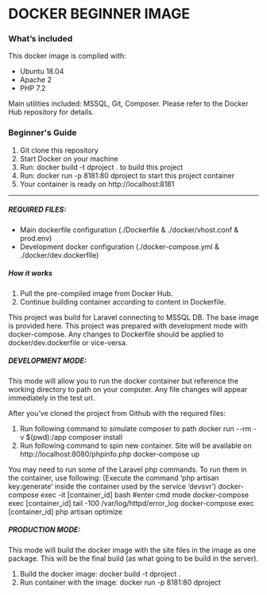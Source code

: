 # DOCKER BEGINNER IMAGE

### What’s included

This docker image is compiled with:
- Ubuntu 18.04
- Apache 2
- PHP 7.2

Main utilities included: MSSQL, Git, Composer.
Please refer to the Docker Hub repository for details.

### Beginner's Guide

1. Git clone this repository
2. Start Docker on your machine
3. Run: docker build -t dproject . to build this project
4. Run: docker run -p 8181:80 dproject to start this project container
5. Your container is ready on http://localhost:8181

-------------

##### REQUIRED FILES:
- Main dockerfile configuration (./Dockerfile & ./docker/vhost.conf & prod.env)
- Development docker configuration (./docker-compose.yml & ./docker/dev.dockerfile)

##### How it works

1. Pull the pre-compiled image from Docker Hub.
2. Continue building container according to content in Dockerfile.

This project was build for Laravel connecting to MSSQL DB. The base image is provided here.
This project was prepared with development mode with docker-compose. Any changes to Dockerfile should be applied to docker/dev.dockerfile or vice-versa.

##### DEVELOPMENT MODE:

This mode will allow you to run the docker container but reference the working directory to path on your computer.
Any file changes will appear immediately in the test url.

After you’ve cloned the project from Github with the required files:
1. Run following command to simulate composer to path
     docker run --rm -v $(pwd):/app composer install
2. Run following command to spin new container. Site will be available on http://localhost:8080/phpinfo.php
     docker-compose up

You may need to run some of the Laravel php commands. To run them in the container, use following:
(Execute the command ‘php artisan key:generate’ inside the container used by the service ‘devsvr’)
     docker-compose exec -it [container_id] bash  #enter cmd mode
     docker-compose exec [container_id] tail -100 /var/log/httpd/error_log
     docker-compose exec [container_id] php artisan optimize

##### PRODUCTION MODE:

This mode will build the docker image with the site files in the image as one package.
This will be the final build (as what going to be build in the server).

1. Build the docker image: docker build -t dproject .
2. Run container with the image: docker run -p 8181:80 dproject


